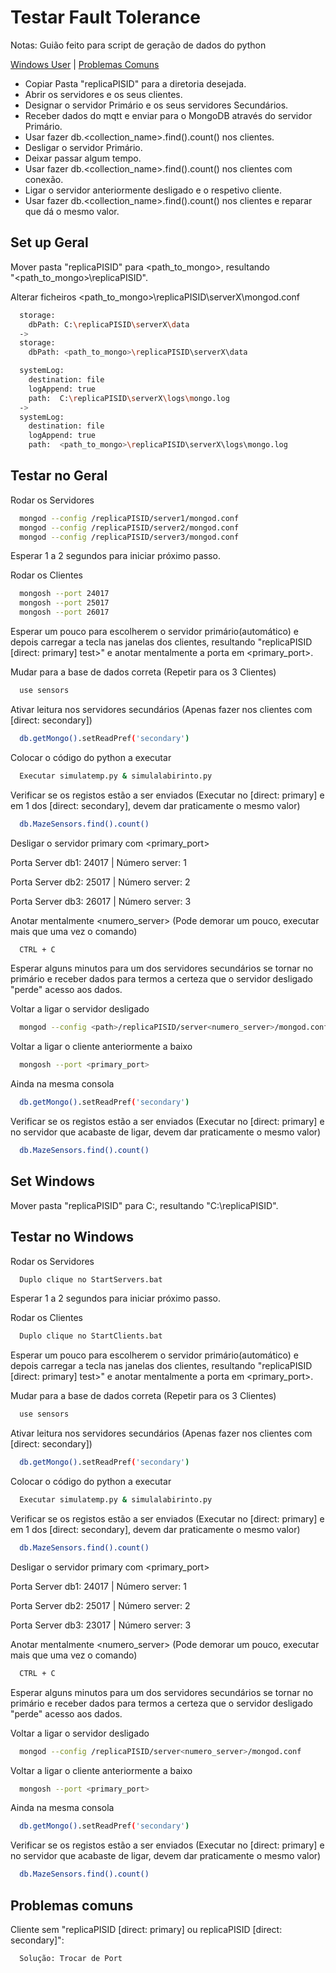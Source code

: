 # Testar Fault Tolerance

Notas: Guião feito para script de geração de dados do python

[Windows User](#set-windows) |
[Problemas Comuns](#problemas-comuns)

- Copiar Pasta "replicaPISID" para a diretoria desejada.
- Abrir os servidores e os seus clientes.
- Designar o servidor Primário e os seus servidores Secundários.
- Receber dados do mqtt e enviar para o MongoDB através do servidor Primário.
- Usar fazer db.<collection_name>.find().count() nos clientes.
- Desligar o servidor Primário.
- Deixar passar algum tempo.
- Usar fazer db.<collection_name>.find().count() nos clientes com conexão.
- Ligar o servidor anteriormente desligado e o respetivo cliente.
- Usar fazer db.<collection_name>.find().count() nos clientes e reparar que dá o mesmo valor.

## Set up Geral

Mover pasta "replicaPISID" para <path_to_mongo>, resultando  
"<path_to_mongo>\replicaPISID".

Alterar ficheiros <path_to_mongo>\replicaPISID\serverX\mongod.conf

```bash
  storage:
    dbPath: C:\replicaPISID\serverX\data
  ->
  storage:
    dbPath: <path_to_mongo>\replicaPISID\serverX\data
```

```bash
  systemLog:
    destination: file
    logAppend: true
    path:  C:\replicaPISID\serverX\logs\mongo.log
  ->
  systemLog:
    destination: file
    logAppend: true
    path:  <path_to_mongo>\replicaPISID\serverX\logs\mongo.log
```

## Testar no Geral

Rodar os Servidores

```bash
  mongod --config /replicaPISID/server1/mongod.conf
  mongod --config /replicaPISID/server2/mongod.conf
  mongod --config /replicaPISID/server3/mongod.conf
```

Esperar 1 a 2 segundos para iniciar próximo passo.

Rodar os Clientes

```bash
  mongosh --port 24017
  mongosh --port 25017
  mongosh --port 26017
```

Esperar um pouco para escolherem o servidor primário(automático) e depois carregar a tecla <Enter> nas janelas dos clientes, resultando "replicaPISID [direct: primary] test>" e anotar mentalmente a porta em <primary_port>.

Mudar para a base de dados correta
(Repetir para os 3 Clientes)

```bash
  use sensors
```

Ativar leitura nos servidores secundários
(Apenas fazer nos clientes com [direct: secondary])

```bash
  db.getMongo().setReadPref('secondary')
```

Colocar o código do python a executar

```bash
  Executar simulatemp.py & simulalabirinto.py
```

Verificar se os registos estão a ser enviados (Executar no [direct: primary] e em 1 dos [direct: secondary], devem dar praticamente o mesmo valor)

```bash
  db.MazeSensors.find().count()
```

Desligar o servidor primary com <primary_port>

Porta Server db1: 24017 | Número server: 1

Porta Server db2: 25017 | Número server: 2

Porta Server db3: 26017 | Número server: 3

Anotar mentalmente <numero_server>
(Pode demorar um pouco, executar mais que uma vez o comando)

```bash
  CTRL + C
```

Esperar alguns minutos para um dos servidores secundários se tornar no primário e receber dados para termos a certeza que o servidor desligado "perde" acesso aos dados.

Voltar a ligar o servidor desligado

```bash
  mongod --config <path>/replicaPISID/server<numero_server>/mongod.conf
```

Voltar a ligar o cliente anteriormente a baixo

```bash
  mongosh --port <primary_port>
```

Ainda na mesma consola

```bash
  db.getMongo().setReadPref('secondary')
```

Verificar se os registos estão a ser enviados (Executar no [direct: primary] e no servidor que acabaste de ligar, devem dar praticamente o mesmo valor)

```bash
  db.MazeSensors.find().count()
```

## Set Windows

Mover pasta "replicaPISID" para C:, resultando "C:\replicaPISID".

## Testar no Windows

Rodar os Servidores

```bash
  Duplo clique no StartServers.bat
```

Esperar 1 a 2 segundos para iniciar próximo passo.

Rodar os Clientes

```bash
  Duplo clique no StartClients.bat
```

Esperar um pouco para escolherem o servidor primário(automático) e depois carregar a tecla <Enter> nas janelas dos clientes, resultando "replicaPISID [direct: primary] test>" e anotar mentalmente a porta em <primary_port>.

Mudar para a base de dados correta
(Repetir para os 3 Clientes)

```bash
  use sensors
```

Ativar leitura nos servidores secundários
(Apenas fazer nos clientes com [direct: secondary])

```bash
  db.getMongo().setReadPref('secondary')
```

Colocar o código do python a executar

```bash
  Executar simulatemp.py & simulalabirinto.py
```

Verificar se os registos estão a ser enviados (Executar no [direct: primary] e em 1 dos [direct: secondary], devem dar praticamente o mesmo valor)

```bash
  db.MazeSensors.find().count()
```

Desligar o servidor primary com <primary_port>

Porta Server db1: 24017 | Número server: 1

Porta Server db2: 25017 | Número server: 2

Porta Server db3: 23017 | Número server: 3

Anotar mentalmente <numero_server>
(Pode demorar um pouco, executar mais que uma vez o comando)

```bash
  CTRL + C
```

Esperar alguns minutos para um dos servidores secundários se tornar no primário e receber dados para termos a certeza que o servidor desligado "perde" acesso aos dados.

Voltar a ligar o servidor desligado

```bash
  mongod --config /replicaPISID/server<numero_server>/mongod.conf
```

Voltar a ligar o cliente anteriormente a baixo

```bash
  mongosh --port <primary_port>
```

Ainda na mesma consola

```bash
  db.getMongo().setReadPref('secondary')
```

Verificar se os registos estão a ser enviados (Executar no [direct: primary] e no servidor que acabaste de ligar, devem dar praticamente o mesmo valor)

```bash
  db.MazeSensors.find().count()
```

## Problemas comuns

Cliente sem "replicaPISID [direct: primary] ou replicaPISID [direct: secondary]":

```bash
  Solução: Trocar de Port
```
